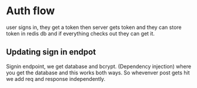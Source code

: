# Auth flow
user signs in, they get a token
then server gets token and they can store token in redis db and if everything checks out they can get it.

## Updating sign in endpot
Signin endpoint, we get database and bcrypt. (Dependency injection) where you get the database and this works both ways. So whevenver post gets hit we add req and response independently.
